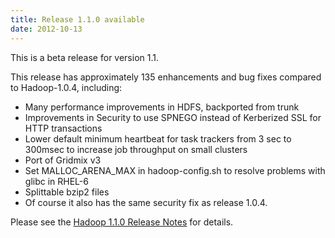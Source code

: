 ```yaml
---
title: Release 1.1.0 available
date: 2012-10-13
---
```


This is a beta release for version 1.1.

This release has approximately 135 enhancements and bug fixes compared
to Hadoop-1.0.4, including:

-   Many performance improvements in HDFS, backported from trunk
-   Improvements in Security to use SPNEGO instead of Kerberized SSL for
HTTP transactions
-   Lower default minimum heartbeat for task trackers from 3 sec to
300msec to increase job throughput on small clusters
-   Port of Gridmix v3
-   Set MALLOC\_ARENA\_MAX in hadoop-config.sh to resolve problems with
glibc in RHEL-6
-   Splittable bzip2 files
-   Of course it also has the same security fix as release 1.0.4.

Please see the [Hadoop 1.1.0 Release
Notes](http://hadoop.apache.org/docs/r1.1.0/releasenotes.html) for
details.

